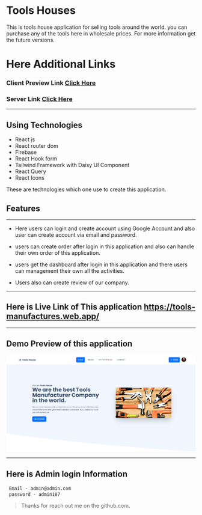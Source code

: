 # Tools Houses

This is tools house application for selling tools around the world. you can purchase any of the tools here in wholesale prices. For more information get the future versions.

# Here Additional Links

### Client Preview Link [Click Here](https://tools-manufactures.web.app/)

### Server Link [Click Here](https://github.com/programming-hero-web-course1/manufacturer-website-server-side-Ashik-Mahmud)

---

## Using Technologies

- React js
- React router dom
- Firebase
- React Hook form
- Tailwind Framework with Daisy UI Component
- React Query
- React Icons

These are technologies which one use to create this application.

## Features

---

- Here users can login and create account using Google Account and also user can create account via email and password.
- users can create order after login in this application and also can handle their own order of this application.
- users get the dashboard after login in this application and there users can management their own all the activities.

- Users also can create review of our company.

---

## Here is Live Link of This application <https://tools-manufactures.web.app/>

---

## Demo Preview of this application

![imageScreenshot](./preview.png)

---

## Here is Admin login Information

```
 Email - admin@admin.com
 password - admin187
```

> Thanks for reach out me on the github.com.
